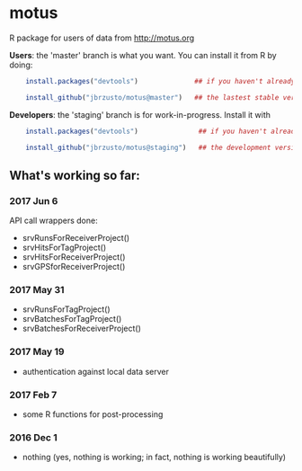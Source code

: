 # motus
R package for users of data from http://motus.org

**Users**: the 'master' branch is what you want.  You can install it
from R by doing:
```R
    install.packages("devtools")              ## if you haven't already done this

    install_github("jbrzusto/motus@master")   ## the lastest stable version
```

**Developers**: the 'staging' branch is for work-in-progress.  Install it with
```R
    install.packages("devtools")               ## if you haven't already done this

    install_github("jbrzusto/motus@staging")   ## the development version
```


## What's working so far:

### 2017 Jun 6

API call wrappers done:
- srvRunsForReceiverProject()
- srvHitsForTagProject()
- srvHitsForReceiverProject()
- srvGPSforReceiverProject()

### 2017 May 31

- srvRunsForTagProject()
- srvBatchesForTagProject()
- srvBatchesForReceiverProject()

### 2017 May 19

- authentication against local data server

### 2017 Feb 7

- some R functions for post-processing

### 2016 Dec 1
- nothing (yes, nothing is working; in fact, nothing is working beautifully)
